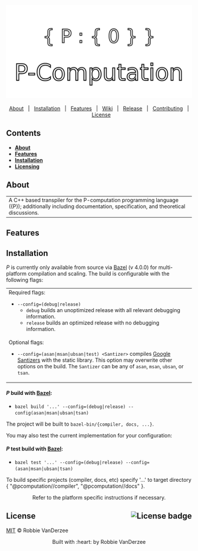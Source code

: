 <h1 align="center">
<div align="center">
  <img src="./assets/images/logo/combined-social.svg" align="center" alt="P-Computation Logo"/>
</div>
</h1>

<div align="center">

[About](#About)&nbsp;&nbsp;&nbsp;|&nbsp;&nbsp;&nbsp;[Installation](#Installation-)&nbsp;&nbsp;&nbsp;|&nbsp;&nbsp;&nbsp;[Features](#Features)&nbsp;&nbsp;&nbsp;|&nbsp;&nbsp;&nbsp;[Wiki][wiki]&nbsp;&nbsp;&nbsp;|&nbsp;&nbsp;&nbsp;[Release][release]&nbsp;&nbsp;&nbsp;|&nbsp;&nbsp;&nbsp;[Contributing](CONTRIBUTING.md)&nbsp;&nbsp;&nbsp;|&nbsp;&nbsp;&nbsp;[License](LICENSE)
</div>

## Contents

* [**About**](#About)
* [**Features**](#Features)
* [**Installation**](#Installation-)
* [**Licensing**](#License-)

## About

<table>
<tr>
<td>
  A C++ based transpiler for the P-computation programming language ({P}); additionally including documentation, specification, and theoretical discussions.
</td>
</tr>
</table>

## Features

## Installation

*P* is currently only available from source via [Bazel][bazel-build] (v 4.0.0) for multi-platform compilation and scaling. The build is configurable with the following flags:

<table>
<tr>
<td>
  Required flags:

  - `--config=(debug|release)`
      - `debug` builds an unoptimized release with all relevant debugging information.
      - `release` builds an optimized release with no debugging information.
  
</td>
</tr>
<tr>
<td>
  Optional flags:

  - `--config=(asan|msan|ubsan|test) <Santizer>` compiles [Google Santizers][santizers] with the static library. This option may overwrite other options on the build. The `Santizer` can be any of `asan`, `msan`, `ubsan`, or `tsan`.

</td>
</tr>
</table>

#### *P* **build** with [Bazel][bazel-build]:

- `bazel build '...' --config=(debug|release) --config(asan|msan|ubsan|tsan)`

The project will be built to `bazel-bin/{compiler, docs, ...}`.

You may also test the current implementation for your configuration:

#### *P* **test** build with [Bazel][bazel-build]:

- `bazel test '...' --config=(debug|release) --config=(asan|msan|ubsan|tsan)`

To build specific projects (compiler, docs, etc) specify '...' to target directory { "@pcomputation//compiler", "@pcomputation//docs" }.

<div align="center">Refer to the platform specific instructions if necessary.</div>

## License <img src="https://img.shields.io/github/license/robbie-vanderzee/andromeda?color=blue&style=for-the-badge" align="right" alt="License badge"/>

[MIT](LICENSE) © Robbie VanDerzee

<div align="center">
  Built with :heart: by Robbie VanDerzee
</div>

<!--
Website References
-->
[bazel-build]:https://github.com/bazelbuild/bazel
[buildkite]:https://buildkite.com/Andromeda
[santizers]:https://github.com/google/sanitizers

<!--
Wiki references
-->

<!--
Link References
-->
[release]:https://github.com/robbie-vanderzee/pcompuation/releases/ "Latest Release (external link) ➶"
[wiki]:https://github.com/robbie-vanderzee/pcompuation/wiki "Wiki (external link) ➶"


[badge-license]:https://img.shields.io/github/license/robbie-vanderzee/pcompuation?color=blue&style=for-the-badge
[badge-stars]:https://img.shields.io/github/stars/robbie-vanderzee/pcomputation?style=for-the-badge
[badge-archlinux]:https://img.shields.io/badge/-Archlinux-blue?style=for-the-badge&logo=arch-linux&logoColor=white